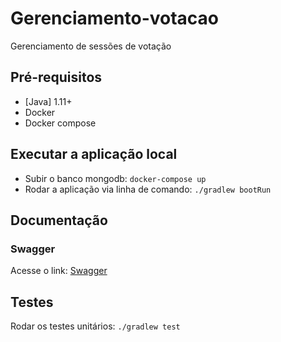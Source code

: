# Gerenciamento-votacao
Gerenciamento de sessões de votação

## Pré-requisitos
* [Java] 1.11+
* Docker
* Docker compose

## Executar a aplicação local
* Subir o banco mongodb: `docker-compose up`
* Rodar a aplicação via linha de comando: `./gradlew bootRun`

## Documentação
### Swagger
Acesse o link: [Swagger](http://localhost:8080/swagger-ui.html)

## Testes
Rodar os testes unitários: `./gradlew test`